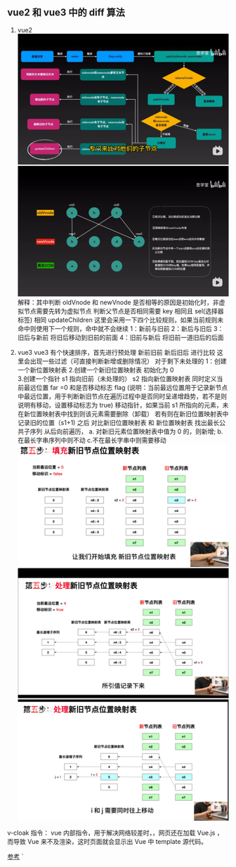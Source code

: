 ## vue2 和 vue3 中的 diff 算法

1. vue2
   ![vue2 diff 过程](./imgs/diff.png)
   ![vue2 diff 过程](./imgs/diff01.png)
   解释：其中判断 oldVnode 和 newVnode 是否相等的原因是初始化时，非虚拟节点需要先转为虚拟节点
   判断父节点是否相同需要 key 相同且 sel(选择器标签) 相同
   updateChildren 这里会采用一下四个比较规则，如果当前规则未命中则使用下一个规则，命中就不会继续
   1：新前与旧前
   2：新后与旧后
   3：旧后与新前 将旧后移动到旧前的前面
   4：旧前与新后 将旧前一道旧后的后面

2. vue3
   vue3 有个快速排序，首先进行预处理 新前旧前 新后旧后 进行比较 这里会出现一些过滤（可直接判断新增或删除情况） 对于剩下未处理的
   1：创建一个新位置映射表 2.创建一个新旧位置映射表 初始化为 0  
   3.创建一个指针 s1 指向旧前（未处理的） s2 指向新位置映射表 同时定义当前最远位置 far =0 和是否移动标志 flag
   (说明：当前最远位置用于记录新节点中最远位置，用于判断新旧节点在遍历过程中是否同时呈递增趋势，若不是则说明有移动，设置移动标志为 true)
   移动指针，如果当前 s1 所指向的元素，未在新位置映射表中找到则该元素需要删除（卸载）
   若有则在新旧位置映射表中记录旧的位置（s1+1)
   之后 对比新旧位置映射表 和 新位置映射表 找出最长公共子序列 从后向前遍历，
   a. 对新旧元素位置映射表中值为 0 的，则新增;
   b. 在最长字串序列中则不动
   c.不在最长字串中则需要移动
   ![vue3 diff 过程](./imgs/v3diff.png)
   ![vue3 diff 过程](./imgs/v3diff01.png)
   ![vue3 diff 过程](./imgs/v3diff02.png)

v-cloak 指令： vue 内部指令，用于解决网络较差时，，网页还在加载 Vue.js ，而导致 Vue 来不及渲染，这时页面就会显示出 Vue 中 template 源代码。

[参考](https://www.jianshu.com/p/f56cde007210)
`
